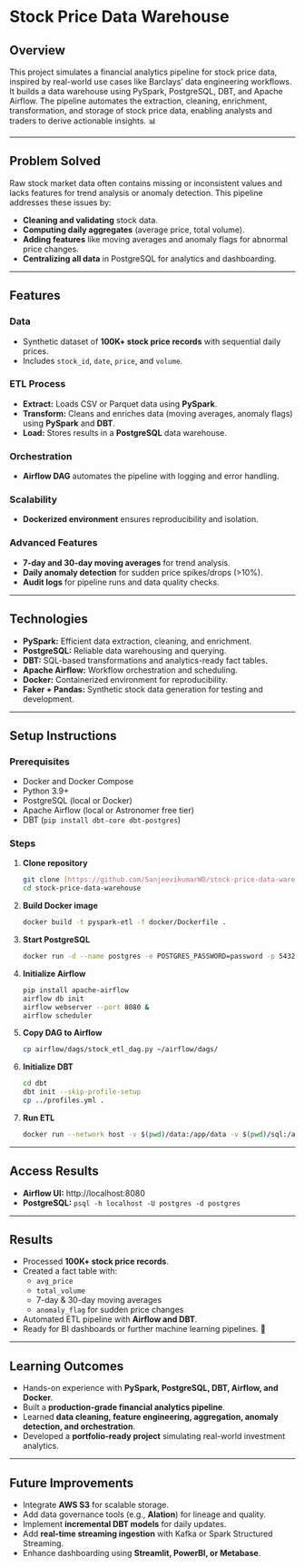 # Stock Price Data Warehouse

## Overview

This project simulates a financial analytics pipeline for stock price data, inspired by real-world use cases like Barclays’ data engineering workflows. It builds a data warehouse using PySpark, PostgreSQL, DBT, and Apache Airflow. The pipeline automates the extraction, cleaning, enrichment, transformation, and storage of stock price data, enabling analysts and traders to derive actionable insights. 📊

---

## Problem Solved

Raw stock market data often contains missing or inconsistent values and lacks features for trend analysis or anomaly detection. This pipeline addresses these issues by:

* **Cleaning and validating** stock data.
* **Computing daily aggregates** (average price, total volume).
* **Adding features** like moving averages and anomaly flags for abnormal price changes.
* **Centralizing all data** in PostgreSQL for analytics and dashboarding.

---

## Features

### Data

* Synthetic dataset of **100K+ stock price records** with sequential daily prices.
* Includes `stock_id`, `date`, `price`, and `volume`.

### ETL Process

* **Extract:** Loads CSV or Parquet data using **PySpark**.
* **Transform:** Cleans and enriches data (moving averages, anomaly flags) using **PySpark** and **DBT**.
* **Load:** Stores results in a **PostgreSQL** data warehouse.

### Orchestration

* **Airflow DAG** automates the pipeline with logging and error handling.

### Scalability

* **Dockerized environment** ensures reproducibility and isolation.

### Advanced Features

* **7-day and 30-day moving averages** for trend analysis.
* **Daily anomaly detection** for sudden price spikes/drops (>10%).
* **Audit logs** for pipeline runs and data quality checks.

---

## Technologies

* **PySpark:** Efficient data extraction, cleaning, and enrichment.
* **PostgreSQL:** Reliable data warehousing and querying.
* **DBT:** SQL-based transformations and analytics-ready fact tables.
* **Apache Airflow:** Workflow orchestration and scheduling.
* **Docker:** Containerized environment for reproducibility.
* **Faker + Pandas:** Synthetic stock data generation for testing and development.

---

## Setup Instructions

### Prerequisites

* Docker and Docker Compose
* Python 3.9+
* PostgreSQL (local or Docker)
* Apache Airflow (local or Astronomer free tier)
* DBT (`pip install dbt-core dbt-postgres`)

### Steps

1.  **Clone repository**
    ```bash
    git clone [https://github.com/SanjeevikumarWD/stock-price-data-warehouse.git](https://github.com/SanjeevikumarWD/stock-price-data-warehouse.git)
    cd stock-price-data-warehouse
    ```

2.  **Build Docker image**
    ```bash
    docker build -t pyspark-etl -f docker/Dockerfile .
    ```

3.  **Start PostgreSQL**
    ```bash
    docker run -d --name postgres -e POSTGRES_PASSWORD=password -p 5432:5432 postgres
    ```

4.  **Initialize Airflow**
    ```bash
    pip install apache-airflow
    airflow db init
    airflow webserver --port 8080 &
    airflow scheduler
    ```

5.  **Copy DAG to Airflow**
    ```bash
    cp airflow/dags/stock_etl_dag.py ~/airflow/dags/
    ```

6.  **Initialize DBT**
    ```bash
    cd dbt
    dbt init --skip-profile-setup
    cp ../profiles.yml .
    ```

7.  **Run ETL**
    ```bash
    docker run --network host -v $(pwd)/data:/app/data -v $(pwd)/sql:/app/sql -v $(pwd)/dbt:/app/dbt pyspark-etl
    ```

---

## Access Results

* **Airflow UI:** http://localhost:8080
* **PostgreSQL:** `psql -h localhost -U postgres -d postgres`

---

## Results

* Processed **100K+ stock price records**.
* Created a fact table with:
    * `avg_price`
    * `total_volume`
    * 7-day & 30-day moving averages
    * `anomaly_flag` for sudden price changes
* Automated ETL pipeline with **Airflow and DBT**.
* Ready for BI dashboards or further machine learning pipelines. 🚀

---

## Learning Outcomes

* Hands-on experience with **PySpark, PostgreSQL, DBT, Airflow, and Docker**.
* Built a **production-grade financial analytics pipeline**.
* Learned **data cleaning, feature engineering, aggregation, anomaly detection, and orchestration**.
* Developed a **portfolio-ready project** simulating real-world investment analytics.

---

## Future Improvements

* Integrate **AWS S3** for scalable storage.
* Add data governance tools (e.g., **Alation**) for lineage and quality.
* Implement **incremental DBT models** for daily updates.
* Add **real-time streaming ingestion** with Kafka or Spark Structured Streaming.
* Enhance dashboarding using **Streamlit, PowerBI, or Metabase**.
